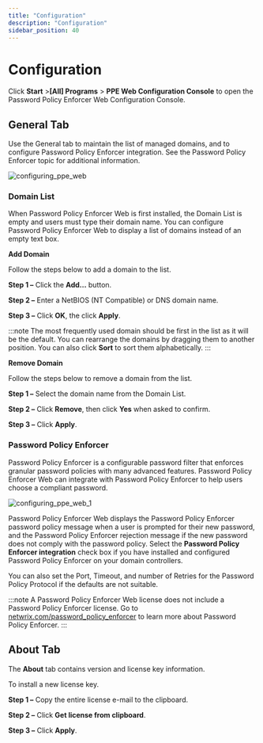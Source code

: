 ```yaml
---
title: "Configuration"
description: "Configuration"
sidebar_position: 40
---
```


# Configuration

Click **Start** >**[All] Programs** > **PPE Web Configuration Console** to open the Password Policy
Enforcer Web Configuration Console.

## General Tab

Use the General tab to maintain the list of managed domains, and to configure Password Policy
Enforcer integration. See the Password Policy Enforcer topic for additional information.

![configuring_ppe_web](/images/passwordpolicyenforcer/11.1/web/configuring_ppe_web.webp)

### Domain List

When Password Policy Enforcer Web is first installed, the Domain List is empty and users must type
their domain name. You can configure Password Policy Enforcer Web to display a list of domains
instead of an empty text box.

**Add Domain**

Follow the steps below to add a domain to the list.

**Step 1 –** Click the **Add...** button.

**Step 2 –** Enter a NetBIOS (NT Compatible) or DNS domain name.

**Step 3 –** Click **OK**, the click **Apply**.

:::note
The most frequently used domain should be first in the list as it will be the default. You
can rearrange the domains by dragging them to another position. You can also click **Sort** to sort
them alphabetically.
:::


**Remove Domain**

Follow the steps below to remove a domain from the list.

**Step 1 –** Select the domain name from the Domain List.

**Step 2 –** Click **Remove**, then click **Yes** when asked to confirm.

**Step 3 –** Click **Apply**.

### Password Policy Enforcer

Password Policy Enforcer is a configurable password filter that enforces granular password policies
with many advanced features. Password Policy Enforcer Web can integrate with Password Policy
Enforcer to help users choose a compliant password.

![configuring_ppe_web_1](/images/passwordpolicyenforcer/11.1/web/configuring_ppe_web_1.webp)

Password Policy Enforcer Web displays the Password Policy Enforcer password policy message when a
user is prompted for their new password, and the Password Policy Enforcer rejection message if the
new password does not comply with the password policy. Select the **Password Policy Enforcer
integration** check box if you have installed and configured Password Policy Enforcer on your domain
controllers.

You can also set the Port, Timeout, and number of Retries for the Password Policy Protocol if the
defaults are not suitable.

:::note
A Password Policy Enforcer Web license does not include a Password Policy Enforcer
license. Go to
[netwrix.com/password_policy_enforcer](https://www.netwrix.com/password_policy_enforcer.html) to
learn more about Password Policy Enforcer.
:::


## About Tab

The **About** tab contains version and license key information.

To install a new license key.

**Step 1 –** Copy the entire license e-mail to the clipboard.

**Step 2 –** Click **Get license from clipboard**.

**Step 3 –** Click **Apply**.
